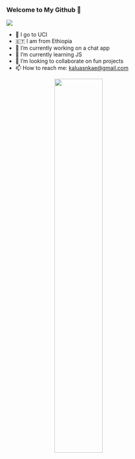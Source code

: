 ### Welcome to My Github 👋

<img src="https://imagizer.imageshack.com/img924/4564/rerFgP.png"/>

- 🏫 I go to UCI 
- 🇪🇹 I am from Ethiopia
- 🔭 I’m currently working on a chat app
- 🌱 I’m currently learning JS
- 👯 I’m looking to collaborate on fun projects
- 📫 How to reach me: kaluasnkae@gmail.com

<img style="display: block; margin-left: auto; margin-right: auto; width: 50%;" src="https://wompampsupport.azureedge.net/fetchimage?siteId=7575&v=2&jpgQuality=100&width=700&url=https%3A%2F%2Fi.kym-cdn.com%2Fentries%2Ficons%2Ffacebook%2F000%2F028%2F021%2Fwork.jpg"/>

